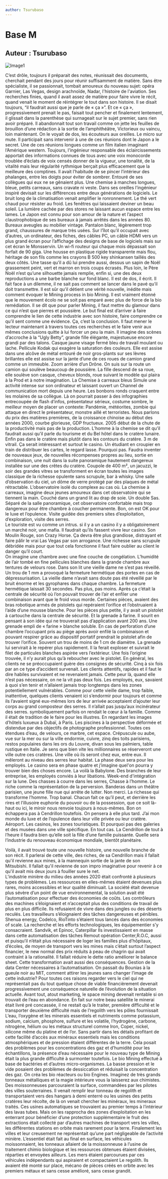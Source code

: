 ```yaml
---
author: Tsurubaso
---
```


# Base M
## Auteur : Tsurubaso

![Image1](/images/800400.png)


C’est drôle, toujours il préparait des notes, réunissait des documents, cherchait pendant des jours pour réunir suffisamment de matière. Sans être spécialiste, il se passionnait, tombait amoureux du nouveau sujet: opéra Garnier, Las Vegas, design arachnoïde, Nadar, l'histoire de l'aviation. Ses recherches finies, quand il avait assez de matière pour faire vivre le récit, quand venait le moment de réintégrer le tout dans son histoire. Il se disait toujours, “il faudrait aussi que je parle de « ça »”. Et ce « ça », progressivement prenait le pas, faisait tout pencher et finalement lentement, il glissait dans la parenthèse qui surnageait sur le sujet premier, sans rien avoir préparé. Il abandonnait tout son travail comme on jette les feuilles de brouillon d’une rédaction à la sortie de l’amphithéâtre, Victorieux ou vaincu, loin maintenant. 
On le voyait de dos, les écouteurs aux oreilles. Le micro sur mute. Il participait sans intervenir à une de ces réunions dont le Japon a le secret. Une de ces réunions longues comme un film italien imaginant l’Amérique western. Toujours, l’ingénieur responsable des éclaircissements apportait des informations connues de tous avec une voix monocorde troublée d’éclats de voix censés donner de la vigueur, une tonalité, de la vitalité mais leur régularité rythmique berçait plus efficacement que la meilleure des comptines. Il avait l’habitude de se pincer l’intérieur des phalanges, entre les doigts pour éviter de sombrer. Entouré de ses collègues qui eux ne se gênaient plus. Une chemise à manches longues, bleue, petits carreaux, sans cravate ni veste. Dans ses oreilles l’ingénieur inspiré devisait sur les différences entre deux générations de logiciels. Le bruit long de la climatisation venait amplifier le ronronnement. Le thé vert chaud pour résister au froid. Les fenêtres qui laissaient deviner un beau soleil. La lumière cachée par des stores ne laissant aucun espace entre les lames. Le Japon est connu pour son amour de la nature et l’aspect claustrophobique de ses bureaux à jamais arrêtés dans les années 80. Bureaux aveugles au mobilier vintage.
Pantalon blanc, légèrement trop grand, chaussures de marque très usées. Sur l’îlot qu’il occupait avec d’autres, un ordinateur, des fiches, des câbles PC, un câble HDMI vers un plus grand écran pour l’affichage des designs de base de logiciels mais sur cet écran le Monsservin. Un wi-fi routeur qui chaque mois dépassait son forfait de 90 giga. Une housse en plastique rigide transparente mais flou, héritage de son fils comme les crayons B 500 key shinkansen taillés des deux côtés.
Une tasse qu’il a dû lui prendre aussi, dessus un sapin de Noël grassement peint, vert et marron en trois coups écrasés. Plus loin, le Père Noël n’est qu’une silhouette jamais remplie, enfin si, une des deux reproductions a une barbe blanche sur fond blanc. Il est de dos, il écrit. Il fait face à un dilemme, il ne sait pas comment se lancer dans le pavé qu’il doit transmettre. Il est sûr qu’il détient une vérité nouvelle, inédite mais comment évoquer le Mining process in bio Mining.
Il est vraiment étonné que le mouvement écolo ne se soit pas emparé avec plus de force de la bio remédiation. Il se dit que pour parler Mining, il faut mettre du glamour dans ce qui n’est que pierres et poussière. Le but final est d’arriver à faire comprendre le lien de cette industrie avec son histoire, faire comprendre ce qu’il sent comme une évidence.
Ça, c’est la conclusion. Il faut mener le lecteur maintenant à travers toutes ces recherches et le faire venir aux mêmes conclusions quitte à lui forcer un peu la main. Il imagine des scènes d’accroche à la “Ugly Betty”, grande fille élégante, majestueuse encore grandi par des talons. Casque jaune visage fermé bleu de travail moulant ou lache. Pellicule Kodak qui exagère la saturation des couleurs. Elle est assise dans une alcôve de métal entouré de noir gros-plants sur ses lèvres brillantes elle est assise sur la jante d’une de ces roues de camion grand comme un immeuble. Zoom arrière d’un Drône. On suis sur la route un camion qui soulève beaucoup de poussière. La fille descend de sa roue, elle soulève son casque, cheveux blonds, roue suivant le modèle qui plaira à la Prod et à notre imagination. La Chemise à carreaux bleus Simule une activité intense sur son ordinateur et laissant ouvert un Channel de communication mort depuis une heure.
Les bonbons ronds craquent entre les molaires de sa collègue. Là on pourrait passer à des infographies entrecoupée de flash d’infos, présentateur sérieux, costume sombre, le meilleur moyen de placer un contexte: Pandémie, météorites, zombie qui attaque en direct le présentateur, monstre aillé et terroristes. Nous parlons du prix des matières premières, de la croissance chinoise au début des années 2000, courbe glorieuse, GDP fructueux. 2005 début de la chute de la productivité mais pas de la production.  L’homme à la chemise se dit qu’il faudrait aussi qu’il parle du tourisme et du Bel hôtel dans le cratère lunaire. Enfin pas dans le cratère mais plutôt dans les contours du cratère. 3 m de vitrail. Ça serait intéressant et surtout le casino. Un étudiant en croupier en train de distribuer les cartes, le regard lasse. Pourquoi pas. Faudra inventer de nouveaux jeux, de nouvelles récompenses propres au lieu, sortie en combinaison, une nuit dans la suite panoramique hautement dangereux installée sur une des crêtes du cratère. Coupole de 400 m², un jacuzzi, le soir des grandes vitres se transforment en écran toutes les images classique de la richesse opulente sans scrupule, bar à whisky.
Une salle d’observation du ciel, un dôme de verre protégé par des plaques de métal rétractable. L’observatoire isolé du complexe au cas où. La chemise à carreaux, imagine deux jeunes amoureux dans cet observatoire qui se tiennent la main. Couché dans un grand lit au drap de soie. Un double Sas. Séparé de la salle panoramique, cet observatoire confortable mais trop dangereux pour être chambre à coucher permanente. Bon, on est OK pour le luxe et l’opulence.
Visite guidée des premiers sites d’exploitation, d’exploration, visite des serres.   
Le touriste est vu comme un intrus. si il y a un casino il y a obligatoirement un marché noir, une mafia. Il faudrait qu’ils fassent vivre leur casino. Son Moulin Rouge, son Crazy Horse. Ça devra être plus grandiose, distrayant et faire pâlir le vrai Las Vegas par son arrogance. Une richesse sans scrupule débridée mais pour que tout cela fonctionne il faut faire oublier au client le danger qu’il court.   
On imagine une chambre avec une fine couche de congélation. L’humidité de l’air tombé en fine pellicules blanches dans la grande chambre aux tentures de velours rose. Dans son lit une vieille dame ne s’est pas réveillé. Un trou de 1 mm a provoqué la fermeture hermétique des portes en cas de dépressurisation. La vieille dame  n’avait sans doute pas été réveillé par le bruit énorme et les gyrophares dans chaque chambre. La fermeture hermétique laissait 30 secondes. Pas plus, pas moins. Après ça c’était la centrale de sécurité où l’on pouvait trouver de l’air et enfiler une combinaison avant que le froid vous morde. Certaines pièces, avaient des bras robotique armés de pistolets qui repéraient l’orifice et l’obstruaient à l’aide d’une mousse blanche. Pour les pièces plus petite, il y avait un pistolet à cartouche dans la centrale de sécurité. Et la grenade à farine. Il sourit en pensant à son idée qui ne trouverait pas d’application avant 200 ans. Une grenade empli de « farine » blanche soluble. En cas de perforation d’une chambre l’occupant pris au piège après avoir enfilé la combinaison et pouvant respirer grâce au dispositif portatif prendrait le pistolet afin de trouver l’orifice. Souvent un trou de moins de 1 cm de diamètre. La grenade lui servirait à le repérer plus rapidement. Il la ferait exploser et suivrait le filet de particules blanches aspirée vers l’extérieur. Une fois l’origine trouvée, il n’y aurait plus qu’à reboucher avec le pistolet. En général, les clients ne se préoccupaient guère des consignes de sécurité. Cinq à six fois par an ce type d’accident survenait. Les clients attentifs, rapides et il faut le dire habiles survivaient et ne revenaient jamais. Cette peur là, quand elle n’est pas nécessaire, on ne la vit pas deux fois. Les employés, eux, savaient à quoi s’en tenir et n’allaient jamais trop longtemps dans les zones potentiellement vulnérables. Comme pour cette vieille dame, trop faible, inattentive, quelques clients venaient ici s’endormir pour toujours et comme ils l’avaient signé eux-mêmes lors de leur arrivée acceptaient d’ajouter leur corps au grand composteur des serres. Il n’allait pas jusqu’aux incinérateur  des serres. symboliquement parfois on rendait le cœur à la famille. Comme il était de tradition de le faire pour les illustres.
En regardant les images d’hôtels luxueux à Dubaï, à Paris. Les piscines à la perspective déformée et distendue par des objectifs de photographe professionnel. Toutes ces étendues d’eau, de velours, ce marbre, cet espace. Crépuscule ou aube, vue sur la mer ou sur la ville endormie, cuivre, zinq des toits parisiens, restos populaires dans les ors du Louvre, divan sous les palmiers, table rustique en Italie. Je sens que bien vite  les millionnaires se réserveront une ville outre ces cratères. Une ville où ils seront chez eux, entre eux. Il mêleront au niveau des serres leur habitat. La phase deux sera pour les employés. Le casino sera en phase quatre et j’imagine quel'on pourra y trouver bien des choses encore. La voilà la Babylone. Des branches de leur entreprise, les employés conviés à leur libations. Week-end d'intégration sur la lune.
Des chasses à courre dans les serres, Chasse à l’homme. Le riche comme la représentation de la perversion. Banderas dans un théâtre parisien, une jeune fille nue qui arrête de lutter. Non merci. La richesse qui transforme l’homme. Trop banal. Chacun fait ce qu’il peut, et derrière les rires et l’illusoire euphorie du pouvoir ou de la possession, que ce soit là-haut ou ici, le miroir nous renvoie toujours à nous-mêmes. Bon on échappera pas à Cendrillon toutefois. On pensera à elle plus tard. J’ai mon monde du luxe et de l’opulence dans leur ville privée ou leur cratère. Aéroport. Les casinos, les zones touristiques. Et pourquoi pas des galeries et des musées dans une ville spécifique. En tout cas. La Cendrillon de tout à l’heure il faudra bien qu’elle soit la fille d’une famille puissante. Quelle sera l’industrie du renouveau économique mondiale, bientôt planétaire.   
    
Voilà, il avait trouvé toute une nouvelle histoire, une nouvelle branche de son récit. Il parlerai de cette ville, des riches, de sa Cendrillon mais il fallait qu'il revienne aux mines, à la mannequin sortie de la jante de son Mitsubishi. Il fallait qu'il revienne de son impro imaginative pour revenir à ce qu'il avait mis deux jours à fouiller sure le net.   
L’industrie minière du milieu des années 2020 était confronté à plusieurs types de problèmes. Les ressources en elles-mêmes étaient devenues plus rares, moins accessibles et leur qualité diminuait. La société était devenue plus sévère d’un point de vue environnemental, la solution avait été l’automatisation pour effectuer des économies de coûts. Les contrôleurs des machines s’éloignaient et n’acceptait plus des conditions de travail de plus en plus difficile. Ils refusaient de vivre dans des jungles ou des déserts reculés.
Les travailleurs s’éloignaient des tâches dangereuses et pénibles.
Shenua energy, Codelco, RìoTinto s’étaient tous lancés dans des économies of scale. La recherche et les efforts technologiques, les équipementier s’y consacraient.  Sandvik, et Epinoc, Caterpillar
Ils investissaient en masse dans cette automatisation des tâches Remout opération Center,R.O.C, aussi et puisqu’il n’était plus nécessaire de loger les familles plus d’hôpitaux,  d’écoles, de moyen de transport vers les mines mais c’était surtout l’aspect financier, le new normal des prix réduits à peau de chagrin qui avait contraint à la rationalité. Il fallait réduire le dette ratio améliorer le balance sheet. Cette transformation avait aussi des conséquences. Gestion de la data Center nécessaires à l’automatisation. On passait du Bounias à la gueule noir au MIT, comment attirer les jeunes sans changer l’image de cette industrie? Pour toutes ces raisons regarder vers le ciel qui ne représentait pas du tout quelque chose de viable financièrement devenait progressivement une conséquence naturelle de l’évolution de la situation actuelle. Avant tout, atout marketing, le space mining devenait rentable si on trouvait de l’eau en abondance. En fait sur notre beau satellite le minerai était livré pré concassée, il ne restait qu’à le traiter, première difficulté et le transporter deuxième difficulté mais de l’regolith vers les pôles fournissait L’eau, l’oxygène et les minerais essentiels et nutriments comme potassium, sodium, calcium, phosphore, sulfure et les volatile, l’hydrogène, carbone, nitrogène, hélium ou les métaux structurel comme Iron, Coper, nickel, silicone même du platine et de l’or.
Sans partir dans les détails profitant de cette facilité d’accès aux minéraux essentiels mais les conditions atmosphériques et de pression étaient différentes de la terre. Cela posait des problèmes pour les concentrations des gaz et d’humidité pour les échantillons, la présence d’eau nécessaire pour le nouveau type de Mining était la plus grande difficulté à surmonter toutefois. Le bio Mining effectué à base de bactéries et d’autres micro-organismes. La basse pression et le vide posaient des problèmes de dessiccation et réduisait la concentration des gaz. On créa les bio réacteurs ou bio Engines. Imaginez de très grands tonneaux métalliques et la magie intérieure vous la laisserez aux chimistes. Des moissonneuses parcouraient la surface, commandées par les pilotes des villes souterraines. Il venait remplir leur tonneau de regolith et transportaient vers des hangars à demi enterré ou les usines des petits cratères leur récolte, de là on venait chercher les minéraux, les mineraux traités.
Ces usines automatiques se trouvaient au premier temps à l’intérieur des lavas tubes. Mais on les rapprocha des zones d’exploitation en les enterrant pour bénéficier d’une protection supplémentaire le fruit des extractions était collecté par d’autres machines de transport vers les villes, les différentes stations en orbite mais rarement pour la terre. Finalement les villes et leur creusement ne représentait qu’une part négligeable de l’activité minière. L’essentiel était fait au final en surface, les véhicules moissonnaient, les tonneaux allaient de la moissonneuse à l’usine de traitement chimio biologique et les ressources obtenues étaient divisées, réparties et envoyées ailleurs. Les mers étaient parcourues par ces véhicules indépendants qui aspiraient et compactaient Le regolith. Ils avaient été monté sur place, mécano de pièces créés en orbite avec les premiers métaux et sans cesse amélioré, sans cesse grandit.

